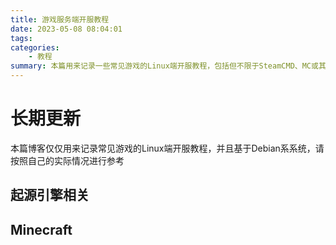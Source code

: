 ```yaml
---
title: 游戏服务端开服教程
date: 2023-05-08 08:04:01
tags:
categories:
    - 教程
summary: 本篇用来记录一些常见游戏的Linux端开服教程，包括但不限于SteamCMD、MC或其他服务端
---
```


# 长期更新
本篇博客仅仅用来记录常见游戏的Linux端开服教程，并且基于Debian系系统，请按照自己的实际情况进行参考

## 起源引擎相关

## Minecraft
